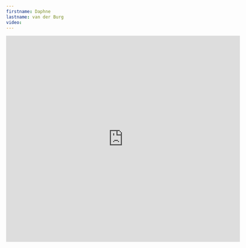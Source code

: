 ```yaml
--- 
firstname: Daphne
lastname: van der Burg
video: 
--- 
```


<iframe src="https://player.vimeo.com/video/560841377" width="640" height="564" frameborder="0" allow="autoplay; fullscreen" allowfullscreen></iframe>